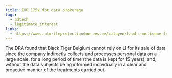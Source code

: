 ```yaml
---
title: EUR 175k for data brokerage
tags:
  - adtech
  - legitimate_interest
links:
  - https://www.autoriteprotectiondonnees.be/citoyen/lapd-sanctionne-lentreprise-de-gestion-de-donnees-black-tiger-belgium-pour-manque-de-transparence
---
```

The DPA found that Black Tiger Belgium cannot rely on LI for its sale of data since the company indirectly collects and processes personal data on a large scale, for a long period of time (the data is kept for 15 years), and, without the data subjects being informed individually in a clear and proactive manner of the treatments carried out.